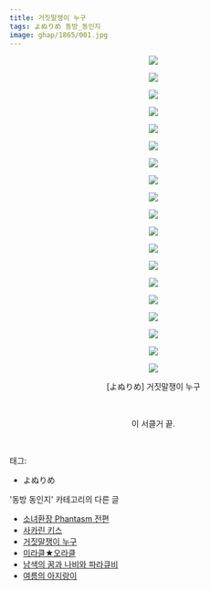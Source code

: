 ```yaml
---
title: 거짓말쟁이 누구
tags: よぬりめ 동방_동인지
image: ghap/1865/001.jpg
---
```

<div class="article">
<p style="text-align: center; clear: none; float: none;"><img src="{{ site.nasurl }}/ghap/1865/001.jpg"/></p>
<p style="text-align: center; clear: none; float: none;"><img src="{{ site.nasurl }}/ghap/1865/002.jpg"/></p>
<p style="text-align: center; clear: none; float: none;"><img src="{{ site.nasurl }}/ghap/1865/003.jpg"/></p>
<p style="text-align: center; clear: none; float: none;"><img src="{{ site.nasurl }}/ghap/1865/004.jpg"/></p>
<p style="text-align: center; clear: none; float: none;"><img src="{{ site.nasurl }}/ghap/1865/005.jpg"/></p>
<p style="text-align: center; clear: none; float: none;"><img src="{{ site.nasurl }}/ghap/1865/006.jpg"/></p>
<p style="text-align: center; clear: none; float: none;"><img src="{{ site.nasurl }}/ghap/1865/007.jpg"/></p>
<p style="text-align: center; clear: none; float: none;"><img src="{{ site.nasurl }}/ghap/1865/008.jpg"/></p>
<p style="text-align: center; clear: none; float: none;"><img src="{{ site.nasurl }}/ghap/1865/009.jpg"/></p>
<p style="text-align: center; clear: none; float: none;"><img src="{{ site.nasurl }}/ghap/1865/010.jpg"/></p>
<p style="text-align: center; clear: none; float: none;"><img src="{{ site.nasurl }}/ghap/1865/011.jpg"/></p>
<p style="text-align: center; clear: none; float: none;"><img src="{{ site.nasurl }}/ghap/1865/012.jpg"/></p>
<p style="text-align: center; clear: none; float: none;"><img src="{{ site.nasurl }}/ghap/1865/013.jpg"/></p>
<p style="text-align: center; clear: none; float: none;"><img src="{{ site.nasurl }}/ghap/1865/014.jpg"/></p>
<p style="text-align: center; clear: none; float: none;"><img src="{{ site.nasurl }}/ghap/1865/015.jpg"/></p>
<p style="text-align: center; clear: none; float: none;"><img src="{{ site.nasurl }}/ghap/1865/016.jpg"/></p>
<p style="text-align: center; clear: none; float: none;"><img src="{{ site.nasurl }}/ghap/1865/017.jpg"/></p>
<p style="text-align: center; clear: none; float: none;"><img src="{{ site.nasurl }}/ghap/1865/018.jpg"/></p>
<p style="text-align: center; clear: none; float: none;"><img src="{{ site.nasurl }}/ghap/1865/019.jpg"/></p>
<p style="text-align: center; clear: none; float: none;">[よぬりめ] 거짓말쟁이 누구</p>
<p style="text-align: center; clear: none; float: none;"><br/></p>
<p style="text-align: center; clear: none; float: none;">이 서클거 끝.</p>
<p><br/></p>
</div><div class="tagTrail">
<p>태그: </p>
<ul>
<li>よぬりめ</li>
</ul>
</div><div class="another">
<p>'동방 동인지' 카테고리의 다른 글</p>
<ul>
<li><a href="/2016-08-27-ghap_1867">소녀환장 Phantasm 전편</a></li>
<li><a href="/2016-08-27-ghap_1866">사카린 키스</a></li>
<li><a href="/2016-08-27-ghap_1865">거짓말쟁이 누구</a></li>
<li><a href="/2016-08-27-ghap_1864">미라클★오라클</a></li>
<li><a href="/2016-08-27-ghap_1863">남색의 꿈과 나비와 파라큐비</a></li>
<li><a href="/2016-08-27-ghap_1858">여름의 아지랑이</a></li>
</ul>
</div><div class="cb_module cb_fluid">
<div class="cb_wrt cb_profile">
</div><!-- commentList close -->
</div>